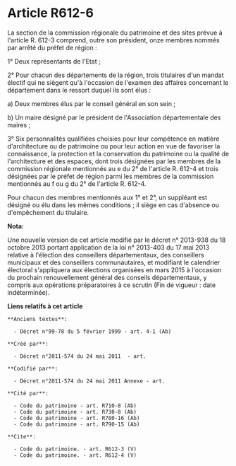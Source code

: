 # Article R612-6

La section de la commission régionale du patrimoine et des sites prévue à l'article R. 612-3 comprend, outre son président,
onze membres nommés par arrêté du préfet de région : 

1° Deux représentants de l'Etat ; 

2° Pour chacun des départements de la région, trois titulaires d'un mandat électif qui ne siègent qu'à l'occasion de l'examen
des affaires concernant le département dans le ressort duquel ils sont élus : 

a) Deux membres élus par le conseil général en son sein ; 

b) Un maire désigné par le président de l'Association départementale des maires ; 

3° Six personnalités qualifiées choisies pour leur compétence en matière d'architecture ou de patrimoine ou pour leur action
en vue de favoriser la connaissance, la protection et la conservation du patrimoine ou la qualité de l'architecture et des
espaces, dont trois désignées par les membres de la commission régionale mentionnés au e du 2° de l'article R. 612-4 et trois
désignées par le préfet de région parmi les membres de la commission mentionnés au f ou g du 2° de l'article R. 612-4. 

Pour chacun des membres mentionnés aux 1° et 2°, un suppléant est désigné ou élu dans les mêmes conditions ; il siège en cas
d'absence ou d'empêchement du titulaire.

**Nota:**

Une nouvelle version de cet article modifié par le décret n° 2013-938 du 18 octobre 2013 portant application de la loi n°
2013-403 du 17 mai 2013 relative à l'élection des conseillers départementaux, des conseillers municipaux et des conseillers
communautaires, et modifiant le calendrier électoral s'appliquera aux élections organisées en mars 2015 à l'occasion du
prochain renouvellement général des conseils départementaux, y compris aux opérations préparatoires à ce scrutin (Fin de
vigueur : date indéterminée).

**Liens relatifs à cet article**

	**Anciens textes**:

	  - Décret n°99-78 du 5 février 1999 - art. 4-1 (Ab)

	**Créé par**:

	  - Décret n°2011-574 du 24 mai 2011  - art.

	**Codifié par**:

	  - Décret n°2011-574 du 24 mai 2011 Annexe - art.

	**Cité par**:

	  - Code du patrimoine - art. R710-8 (Ab)
	  - Code du patrimoine - art. R730-8 (Ab)
	  - Code du patrimoine - art. R780-16 (Ab)
	  - Code du patrimoine - art. R790-15 (Ab)

	**Cite**:

	  - Code du patrimoine. - art. R612-3 (V)
	  - Code du patrimoine. - art. R612-4 (V)
